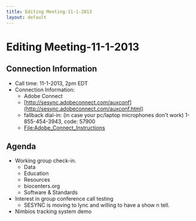 ```yaml
---
title: Editing Meeting-11-1-2013
layout: default
---
```

# Editing Meeting-11-1-2013

## Connection Information 

* Call time: 11-1-2013, 2pm EDT
* Connection Information:      
  * Adobe Connect
  * [http://sesync.adobeconnect.com/auxconf](http://sesync.adobeconnect.com/auxconf.html)
  * fallback dial-in: (in case your pc/laptop microphones don't work) 1-855-454-3943, code: 57900
  * [File:Adobe_Connect_Instructions](File-Adobe_Connect_Instructions_-_remote%20.pdf)

## Agenda

* Working group check-in.
  * Data
  * Education
  * Resources
  * biocenters.org
  * Software & Standards
* Interest in group conference call testing
  * SESYNC is moving to lync and willing to have a show n tell.
* Nimbios tracking system demo

